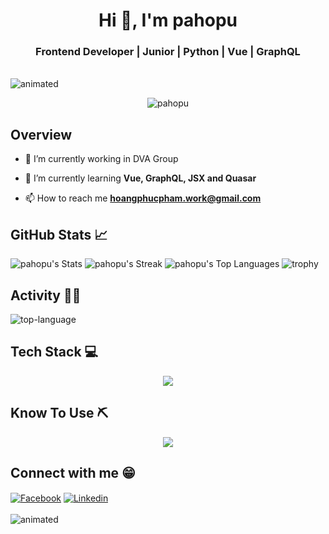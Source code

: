 <h1 align="center">Hi 👋, I'm pahopu</h1>
<h3 align="center">Frontend Developer | Junior | Python | Vue | GraphQL</h3>

<br align="center">
  <img src="https://user-images.githubusercontent.com/74038190/225813708-98b745f2-7d22-48cf-9150-083f1b00d6c9.gif" alt="animated" />
</br>



<p align="center"> <img src="https://komarev.com/ghpvc/?username=pahopu&label=Profile%20views&color=blue&style=plastic" alt="pahopu" /> </p>

## Overview

- 🔭 I’m currently working in DVA Group

- 🌱 I’m currently learning **Vue, GraphQL, JSX and Quasar**

- 📫 How to reach me **hoangphucpham.work@gmail.com**

## GitHub Stats 📈
![pahopu's Stats](https://github-readme-stats.vercel.app/api?username=pahopu&theme=tokyonight&show_icons=true&hide_border=false&count_private=true&rank_icon=percentile&align=left)
![pahopu's Streak](https://github-readme-streak-stats.herokuapp.com/?user=pahopu&theme=tokyonight&hide_border=false&align=left)
![pahopu's Top Languages](https://github-readme-stats.vercel.app/api/top-langs/?username=pahopu&theme=tokyonight&show_icons=true&hide_border=false&align=left&layout=compact)
![trophy](https://github-profile-trophy.vercel.app/?username=pahopu&theme=algolia&rank=-C,-B&margin-w=3&no-frame=true&align=center)

## Activity 👩‍💻

![top-language](https://github-readme-stats.vercel.app/api/top-langs?username=pahopu&count_private=true&show_icons=true&locale=en&layout=pie&theme=tokyonight&hide_border=true)

## Tech Stack 💻

<p align="center">
  <a href="https://skillicons.dev">
    <img src="https://skillicons.dev/icons?i=html,css,javascript,vue,pinia,tailwind,graphql" />
  </a>
</p>

## Know To Use ⛏️

<p align="center">
  <a href="https://skillicons.dev">
    <img src="https://skillicons.dev/icons?i=c,python,git,nodejs,npm,windows,notion,github,visualstudio,vscode,stackoverflow,codepen" />
  </a>
</p>

## Connect with me 😁

<div>
<a href="https://www.facebook.com/ppahopu/" target="blank"><img align="center" src="https://img.shields.io/badge/Facebook-1877F2?style=for-the-badge&logo=facebook&logoColor=white" alt="Facebook"/></a>
<a href="https://www.linkedin.com/in/pahopu/" target="blank"><img align="center" src="https://img.shields.io/badge/LinkedIn-0077B5?style=for-the-badge&logo=linkedin&logoColor=white" alt="Linkedin"/></a>
</div>


<br align="center">
  <img src="https://github.com/Anmol-Baranwal/Cool-GIFs-For-GitHub/assets/74038190/0c7eb6ed-663b-4ce4-bfbd-18239a38ba1b" alt="animated" />
</br>
